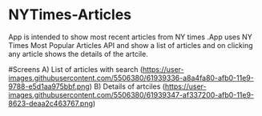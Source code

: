 # NYTimes-Articles
App is intended to show most recent articles from NY times .App uses NY Times Most Popular Articles API and show a list of articles
and on clicking any article shows the details of the artcile.

#Screens
A) List of articles with search
(https://user-images.githubusercontent.com/5506380/61939336-a8a4fa80-afb0-11e9-9788-e5d1aa975bbf.png)
B) Details of artciles
(https://user-images.githubusercontent.com/5506380/61939347-af337200-afb0-11e9-8623-deaa2c463767.png)

